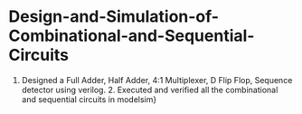 # Design-and-Simulation-of-Combinational-and-Sequential-Circuits
1. Designed a Full Adder, Half Adder, 4:1 Multiplexer, D Flip Flop, Sequence detector using verilog. 2. Executed and verified all the combinational and sequential circuits in modelsim}
